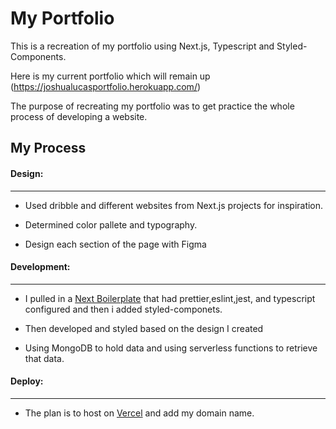 # My Portfolio

This is a recreation of my portfolio using Next.js, Typescript and Styled-Components.

Here is my current portfolio which will remain up (https://joshualucasportfolio.herokuapp.com/)

The purpose of recreating my portfolio was to get practice the whole process of developing a website.

## My Process

#### Design:

---

- Used dribble and different websites from Next.js projects for inspiration.

- Determined color pallete and typography.

- Design each section of the page with Figma

#### Development:

---

- I pulled in a [Next Boilerplate](https://github.com/vercel/next.js/tree/canary/examples/with-typescript-eslint-jest) that had prettier,eslint,jest, and typescript configured and then i added styled-componets.

- Then developed and styled based on the design I created

- Using MongoDB to hold data and using serverless functions to retrieve that data.

#### Deploy:

---

- The plan is to host on [Vercel](https://vercel.com/) and add my domain name.
